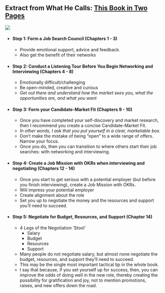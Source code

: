 
##  Extract from What He Calls:  [This Book in Two Pages](https://read.amazon.com/?asin=B0B75PK2XJ&ref_=kwl_kr_iv_rec_1)


**![](https://lh7-us.googleusercontent.com/XnO_akDB4TzYQCYQEQ8443fcUmqIfDslHmD8GLreIqCmVhEfCR--GBD_Ax19Cm2JOJtUPYsCvFXzRrbIx49TzC9v4g9W50wbvYQ6D5VXtxhZ5b5YAyniW40gE-R0qX2yBKG_IVT6TNGeZDjdhgxhopY)**



* #### Step 1: Form a Job Search Council (Chapters 1 - 3)
    * Provide emotional support, advice and feedback.
    * Also get the benefit of their networks 

* #### Step 2: Conduct a Listening Tour **Before** You Begin Networking and Interviewing (Chapters 4 - 8)
    * Emotionally difficult/challenging
    * Be open-minded, creative and curious
    * *Get out there and understand how the market sees you, what the opportunities are, and what you want*

* #### Step 3: Form your Candidate-Market Fit (Chapters 9 - 10)
    * Once you have completed your self-discovery and market research, then I recommend you create a concise Candidate-Market Fit.
    * _In other words, I ask that you put yourself in a clear, marketable box._
    * Don’t make the mistake of being “open” to a wide range of offers. Narrow your focus. 
    * Once you do, then you can transition to where others start their job searches: with networking and interviewing.

* #### Step 4: Create a Job Mission with OKRs when interviewing and negotiating (Chapters 12 - 14)
    * Once you start to get serious with a potential employer (but before you finish interviewing), create a Job Mission with OKRs. 
    * Will impress your potential employer
    * Create alignment about the role
    * Set you up to negotiate the money and the resources and support you’ll need to succeed.

* #### Step 5: Negotiate for Budget, Resources, and Support (Chapter 14)
    * 4 Legs of the Negotiation ‘Stool’
        * Salary
        * Budget
        * Resources
        * Support
    * Many people do not negotiate salary, but almost none negotiate the budget, resources, and support they’ll need to succeed.
    * This may be the single most important tactical tip in the whole book. 
    * I say that because, if you set yourself up for success, then, you can improve the odds of doing well in the new role, thereby creating the possibility for gratification and joy, not to mention promotions, raises, and new offers down the road.

